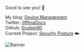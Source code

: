 Good to see you! :mage:

My blog: [Device Management](https://devicemanagement.home.blog/)  
Twitter: [0fflineDocs](https://twitter.com/0fflineDocs)   
Github: [Sculpin90](https://github.com/Sculpin90)       
Current Project: [Security Posture](https://github.com/Sculpin90/Powershell/projects/1) :cloud:  
  
   
  
  
  
  
  
![Banner](https://raw.githubusercontent.com/Sculpin90/Rykostars/master/Banner50percent.png?token=AGB3E5PKJJAOXWH3QO4CLES7D2OYQ)

<!--
**Sculpin90/Sculpin90** is a ✨ _special_ ✨ repository because its `README.md` (this file) appears on your GitHub profile.
--!>
